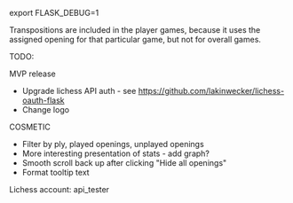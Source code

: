 export FLASK_DEBUG=1



Transpositions are included in the player games, because it uses the assigned opening for that particular game, but not for overall games.

TODO:


MVP release
- Upgrade lichess API auth - see https://github.com/lakinwecker/lichess-oauth-flask
- Change logo


COSMETIC
- Filter by ply, played openings, unplayed openings
- More interesting presentation of stats - add graph?
- Smooth scroll back up after clicking "Hide all openings"
- Format tooltip text




Lichess account: api_tester